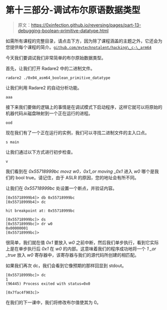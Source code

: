 # 第十三部分-调试布尔原语数据类型

> 原文：<https://0xinfection.github.io/reversing/pages/part-13-debugging-boolean-primitive-datatype.html>

如需所有课程的完整目录，请点击下方，因为除了课程涵盖的主题之外，它还会为您提供每个课程的简介。[`github.com/mytechnotalent/hacking\_c-\_arm64`](https://github.com/mytechnotalent/hacking\_c-\_arm64)

今天我们要调试我们非常简单的布尔原始数据类型。

首先，让我们打开 Radare2 中的二进制文件。

```
radare2 ./0x04_asm64_boolean_primitive_datatype

```

让我们利用 Radare2 的自动分析功能。

```
aaa

```

接下来我们要做的逻辑上的事情是在调试模式下启动程序，这样它就可以将原始的机器代码从磁盘映射到一个正在运行的进程。

```
ood

```

现在我们有了一个正在运行的实例，我们可以寻找二进制文件的主入口点。

```
s main

```

让我们通过以下方式进行初步检查。

```
v

```

我们看到在 *0x55718999bc* *movz w0，0x1_or moving _0x1* 进入 *w0* 哪个是我们的 bool true。请记住，由于 ASLR 的原因，您的地址会有所不同。

让我们在 *0x55718999bc* 处设置一个断点，并验证内容。

```
[0x55718999b4]> db 0x55718999bc
[0x55718999b4]> dc

```

```
hit breakpoint at: 0x55718999bc

```

```
[0x55718999bc]> ds
[0x55718999bc]> dr w0
0x00000001
[0x55718999bc]>

```

很简单，我们就在值 *0x1* 要放入 *w0* 之前中断，然后我们单步执行，看到它实际上是在单步执行后 *0x1* 在 *w0* 的内部。这意味着我们的程序成功地将一个 *1 _or _true* 放入 *w0* 寄存器中，该寄存器与我们的源代码所创建的相匹配。

如果我们再次 dc，我们会看到它像预期的那样回显到 stdout。

```
[0x55718999bc]> dc
1
(96445) Process exited with status=0x0

```

```
[0x7fac4f903c]>

```

在我们的下一课中，我们将修改布尔值使其为 0。